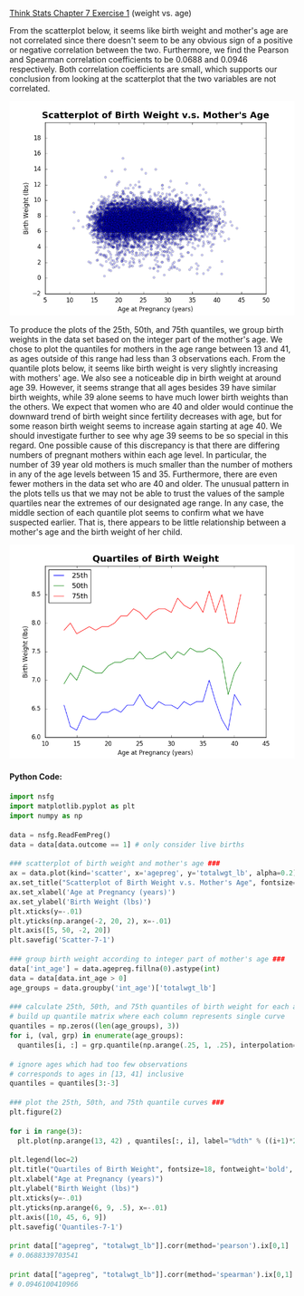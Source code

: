 [Think Stats Chapter 7 Exercise 1](http://greenteapress.com/thinkstats2/html/thinkstats2008.html#toc70) (weight vs. age)

From the scatterplot below, it seems like birth weight and mother's age are not correlated since there doesn't seem to be any obvious sign of a positive or negative correlation between the two. Furthermore, we find the Pearson and Spearman correlation coefficients to be 0.0688 and 0.0946 respectively. Both correlation coefficients are small, which supports our conclusion from looking at the scatterplot that the two variables are not correlated.

![alt-text](https://github.com/a3huang/dsp/blob/master/img/Scatter-7-1.png)

To produce the plots of the 25th, 50th, and 75th quantiles, we group birth weights in the data set based on the integer part of the mother's age. We chose to plot the quantiles for mothers in the age range between 13 and 41, as ages outside of this range had less than 3 observations each. From the quantile plots below, it seems like birth weight is very slightly increasing with mothers' age. We also see a noticeable dip in birth weight at around age 39. However, it seems strange that all ages besides 39 have similar birth weights, while 39 alone seems to have much lower birth weights than the others. We expect that women who are 40 and older would continue the downward trend of birth weight since fertility decreases with age, but for some reason birth weight seems to increase again starting at age 40. We should investigate further to see why age 39 seems to be so special in this regard. One possible cause of this discrepancy is that there are differing numbers of pregnant mothers within each age level. In particular, the number of 39 year old mothers is much smaller than the number of mothers in any of the age levels between 15 and 35. Furthermore, there are even fewer mothers in the data set who are 40 and older. The unusual pattern in the plots tells us that we may not be able to trust the values of the sample quartiles near the extremes of our designated age range. In any case, the middle section of each quantile plot seems to confirm what we have suspected earlier. That is, there appears to be little relationship between a mother's age and the birth weight of her child.

![alt-text](https://github.com/a3huang/dsp/blob/master/img/Quantiles-7-1.png)

#### Python Code:
```python
import nsfg
import matplotlib.pyplot as plt
import numpy as np

data = nsfg.ReadFemPreg()
data = data[data.outcome == 1] # only consider live births                      

### scatterplot of birth weight and mother's age ###                            
ax = data.plot(kind='scatter', x='agepreg', y='totalwgt_lb', alpha=0.2)
ax.set_title("Scatterplot of Birth Weight v.s. Mother's Age", fontsize=18, fontweight='bold', y=1.01)
ax.set_xlabel('Age at Pregnancy (years)')
ax.set_ylabel('Birth Weight (lbs)')
plt.xticks(y=-.01)
plt.yticks(np.arange(-2, 20, 2), x=-.01)
plt.axis([5, 50, -2, 20])
plt.savefig('Scatter-7-1')

### group birth weight according to integer part of mother's age ###            
data['int_age'] = data.agepreg.fillna(0).astype(int)
data = data[data.int_age > 0]
age_groups = data.groupby('int_age')['totalwgt_lb']

### calculate 25th, 50th, and 75th quantiles of birth weight for each age ###   
# build up quantile matrix where each column represents single curve  
quantiles = np.zeros((len(age_groups), 3))
for i, (val, grp) in enumerate(age_groups):
  quantiles[i, :] = grp.quantile(np.arange(.25, 1, .25), interpolation='nearest')

# ignore ages which had too few observations                                    
# corresponds to ages in [13, 41] inclusive                                     
quantiles = quantiles[3:-3]

### plot the 25th, 50th, and 75th quantile curves ###                           
plt.figure(2)

for i in range(3):
  plt.plot(np.arange(13, 42) , quantiles[:, i], label="%dth" % ((i+1)*25))

plt.legend(loc=2)
plt.title("Quartiles of Birth Weight", fontsize=18, fontweight='bold', y=1.01)
plt.xlabel("Age at Pregnancy (years)")
plt.ylabel("Birth Weight (lbs)")
plt.xticks(y=-.01)
plt.yticks(np.arange(6, 9, .5), x=-.01)
plt.axis([10, 45, 6, 9])
plt.savefig('Quantiles-7-1')

print data[["agepreg", "totalwgt_lb"]].corr(method='pearson').ix[0,1]
# 0.0688339703541                                                               

print data[["agepreg", "totalwgt_lb"]].corr(method='spearman').ix[0,1]
# 0.0946100410966
```
